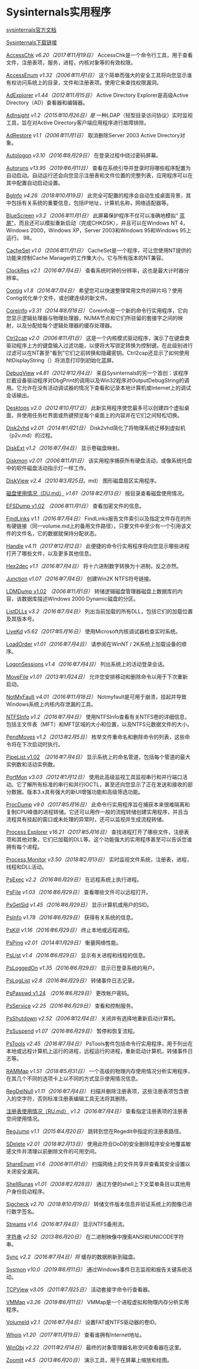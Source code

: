 # Sysinternals实用程序

[sysinternals官方文档](https://docs.microsoft.com/zh-cn/sysinternals/)

[Sysinternals下载链接](https://download.sysinternals.com/files/SysinternalsSuite.zip)



[AccessChk](https://docs.microsoft.com/en-us/sysinternals/downloads/accesschk)
*v6.20（2017年11月19日）*
AccessChk是一个命令行工具，用于查看文件，注册表项，服务，进程，内核对象等的有效权限。

[AccessEnum](https://docs.microsoft.com/en-us/sysinternals/downloads/accessenum)
*v1.32（2006年11月1日）*
这个简单而强大的安全工具将向您显示谁有权访问系统上的目录，文件和注册表项。使用它来查找权限漏洞。

[AdExplorer](https://docs.microsoft.com/en-us/sysinternals/downloads/adexplorer)
*v1.44（2012年11月15日）*
Active Directory Explorer是高级Active Directory（AD）查看器和编辑器。

[AdInsight](https://docs.microsoft.com/en-us/sysinternals/downloads/adinsight)
*v1.2（2015年10月26日）是*
一种LDAP（轻型目录访问协议）实时监视工具，旨在对Active Directory客户端应用程序进行故障排除。

[AdRestore](https://docs.microsoft.com/en-us/sysinternals/downloads/adrestore)
*v1.1（2006年11月1日）*
取消删除Server 2003 Active Directory对象。

[Autologon](https://docs.microsoft.com/en-us/sysinternals/downloads/autologon)
*v3.10（2016年8月29日）*
在登录过程中绕过密码屏幕。

[Autoruns](https://docs.microsoft.com/en-us/sysinternals/downloads/autoruns)
*v13.95（2019年6月11日）*
查看在系统引导并登录时将哪些程序配置为自动启动。自动运行还会向您显示注册表和文件位置的完整列表，应用程序可以在其中配置自动启动设置。

[BgInfo](https://docs.microsoft.com/en-us/sysinternals/downloads/bginfo)
*v4.26（2018年10月19日）*
此完全可配置的程序会自动生成桌面背景，其中包括有关系统的重要信息，包括IP地址，计算机名称，网络适配器等。

[BlueScreen](https://docs.microsoft.com/en-us/sysinternals/downloads/bluescreen)
*v3.2（2006年11月1日）*
此屏幕保护程序不仅可以准确地模拟“ [蓝屏”](https://docs.microsoft.com/en-us/sysinternals/downloads/bluescreen)，而且还可以模拟重新启动（完成CHKDSK），并且可以在Windows NT 4，Windows 2000，Windows XP，Server 2003和Windows 95和Windows 95上运行。 98。

[CacheSet](https://docs.microsoft.com/en-us/sysinternals/downloads/cacheset)
*v1.0（2006年11月1日）*
CacheSet是一个程序，可让您使用NT提供的功能来控制Cache Manager的工作集大小。它与所有版本的NT兼容。

[ClockRes](https://docs.microsoft.com/en-us/sysinternals/downloads/clockres)
*v2.1（2016年7月4日）*
查看系统时钟的分辨率，这也是最大计时器分辨率。

[Contig](https://docs.microsoft.com/en-us/sysinternals/downloads/contig)
*v1.8（2016年7月4日）*
希望您可以快速整理常用文件的碎片吗？使用Contig优化单个文件，或创建连续的新文件。

[Coreinfo](https://docs.microsoft.com/en-us/sysinternals/downloads/coreinfo)
*v3.31（2014年8月18日）*
Coreinfo是一个新的命令行实用程序，它向您显示逻辑处理器与物理处理器，NUMA节点和它们所驻留的套接字之间的映射，以及分配给每个逻辑处理器的缓存处理器。

[Ctrl2cap](https://docs.microsoft.com/en-us/sysinternals/downloads/ctrl2cap)
*v2.0（2006年11月1日）*
这是一个内核模式驱动程序，演示了在键盘类驱动程序上方的键盘输入过滤功能，以便将大写锁定转换为控制键。在此级别进行过滤可以在NT甚至“看到”它们之前转换和隐藏密钥。Ctrl2cap还显示了如何使用NtDisplayString（）将消息打印到初始化蓝屏。

[DebugView](https://docs.microsoft.com/en-us/sysinternals/downloads/debugview)
*v4.81（2012年12月4日）*
来自Sysinternals的另一个首创：该程序拦截设备驱动程序对DbgPrint的调用以及Win32程序对OutputDebugString的调用。它允许在没有活动调试器的情况下查看和记录本地计算机或Internet上的调试会话输出。

[Desktops](https://docs.microsoft.com/en-us/sysinternals/downloads/desktops)
*v2.0（2012年10月17日）*
此新实用程序使您最多可以创建四个虚拟桌面，并使用任务栏界面或热键预览每个桌面上的内容并在它们之间轻松切换。

[Disk2vhd](https://docs.microsoft.com/en-us/sysinternals/downloads/disk2vhd)
*v2.01（2014年1月21日）*
Disk2vhd简化了将物理系统迁移到虚拟机（p2v.md）的过程。

[DiskExt](https://docs.microsoft.com/en-us/sysinternals/downloads/diskext)
*v1.2（2016年7月4日）*
显示卷磁盘映射。

[Diskmon](https://docs.microsoft.com/en-us/sysinternals/downloads/diskmon)
*v2.01（2006年11月1日）*
该实用程序捕获所有硬盘活动，或像系统托盘中的软件磁盘活动指示灯一样工作。

[DiskView](https://docs.microsoft.com/en-us/sysinternals/downloads/diskview)
*v2.4（2010年3月25日*。md）
图形磁盘扇区实用程序。

[磁盘使用情况（DU.md）](https://docs.microsoft.com/en-us/sysinternals/downloads/du)
*v1.61（2018年2月13日）*
按目录查看磁盘使用情况。

[EFSDump v1.02](https://docs.microsoft.com/en-us/sysinternals/downloads/efsdump)
*（2006年11月1日）*
查看加密文件的信息。

[FindLinks](https://docs.microsoft.com/en-us/sysinternals/downloads/findlinks)
*v1.1（2016年7月4日）*
FindLinks报告文件索引以及指定文件存在的所有硬链接（同一volume.md上的备用文件路径）。只要文件中至少有一个引用该文件的文件名，它的数据就保持分配状态。

[Handle](https://docs.microsoft.com/en-us/sysinternals/downloads/handle)
*v4.11（2017年12月12日）*
此便捷的命令行实用程序将向您显示哪些进程打开了哪些文件，以及更多其他信息。

[Hex2dec](https://docs.microsoft.com/en-us/sysinternals/downloads/hex2dec)
*v1.1（2016年7月4日）*
将十六进制数字转换为十进制，反之亦然。

[Junction](https://docs.microsoft.com/en-us/sysinternals/downloads/junction)
*v1.07（2016年7月4日）*
创建Win2K NTFS符号链接。

[LDMDump v1.02](https://docs.microsoft.com/en-us/sysinternals/downloads/ldmdump)
*（2006年11月1日）*
转储逻辑磁盘管理器磁盘上数据库的内容，该数据库描述Windows 2000 Dynamic磁盘的分区。

[ListDLLs](https://docs.microsoft.com/en-us/sysinternals/downloads/listdlls)
*v3.2（2016年7月4日）*
列出当前加载的所有DLL，包括它们的加载位置及其版本号。

[LiveKd](https://docs.microsoft.com/en-us/sysinternals/downloads/livekd)
*v5.62（2017年5月16日）*
使用Microsoft内核调试器检查实时系统。

[LoadOrder](https://docs.microsoft.com/en-us/sysinternals/downloads/loadorder)
*v1.01（2016年7月4日）*
请参阅在WinNT / 2K系统上加载设备的顺序。

[LogonSessions](https://docs.microsoft.com/en-us/sysinternals/downloads/logonsessions)
*v1.4（2016年7月4日）*
列出系统上的活动登录会话。

[MoveFile](https://docs.microsoft.com/en-us/sysinternals/downloads/movefile)
*v1.01（2013年1月24日）*
允许您安排移动和删除命令以用于下次重新启动。

[NotMyFault](https://docs.microsoft.com/en-us/sysinternals/downloads/notmyfault)
*v4.01（2016年11月18日）*
Notmyfault是可用于崩溃，挂起并导致Windows系统上内核内存泄漏的工具。

[NTFSInfo](https://docs.microsoft.com/en-us/sysinternals/downloads/ntfsinfo)
*v1.2（2016年7月4日）*
使用NTFSInfo查看有关NTFS卷的详细信息，包括主文件表（MFT）和MFT区域的大小和位置，以及NTFS元数据文件的大小。

[PendMoves](https://docs.microsoft.com/en-us/sysinternals/downloads/pendmoves)
*v1.2（2013年2月5日）*
枚举文件重命名和删除命令的列表，这些命令将在下次启动时执行。

[PipeList v1.02](https://docs.microsoft.com/en-us/sysinternals/downloads/pipelist)
*（2016年7月4日）*
显示系统上的命名管道，包括每个管道的最大实例数和活动实例数。

[PortMon](https://docs.microsoft.com/en-us/sysinternals/downloads/portmon)
*v3.03（2012年1月12日）*
使用此高级监视工具监视串行和并行端口活动。它了解所有标准的串行和并行IOCTL，甚至还向您显示了正在发送和接收的部分数据。版本3.x具有强大的新UI增强功能和高级筛选功能。

[ProcDump](https://docs.microsoft.com/en-us/sysinternals/downloads/procdump)
*v9.0（2017年5月16日）*
此命令行实用程序旨在捕获本来很难隔离和复制CPU峰值的进程转储。它还可以用作一般的流程转储创建实用程序，并且当流程具有挂起的窗口或未处理的异常时，还可以监视并生成流程转储。

[Process Explorer](https://docs.microsoft.com/en-us/sysinternals/downloads/process-explorer)
*v16.21（2017年5月16日）*
查找进程打开了哪些文件，注册表项和其他对象，它们已加载的DLL等。这个功能强大的实用程序甚至可以告诉您谁拥有每个进程。

[Process Monitor](https://docs.microsoft.com/en-us/sysinternals/downloads/procmon)
*v3.50（2018年2月13日）*
实时监视文件系统，注册表，进程，线程和DLL活动。

[PsExec](https://docs.microsoft.com/en-us/sysinternals/downloads/psexec)
*v2.2（2016年6月29日）*
在远程系统上执行进程。

[PsFile](https://docs.microsoft.com/en-us/sysinternals/downloads/psfile)
*v1.03（2016年6月29日）*
查看哪些文件可以远程打开。

[PsGetSid](https://docs.microsoft.com/en-us/sysinternals/downloads/psgetsid)
*v1.45（2016年6月29日）*
显示计算机或用户的SID。

[PsInfo](https://docs.microsoft.com/en-us/sysinternals/downloads/psinfo)
*v1.78（2016年6月29日）*
获得有关系统的信息。

[PsKill](https://docs.microsoft.com/en-us/sysinternals/downloads/pskill)
*v1.16（2016年6月29日）*
终止本地或远程进程。

[PsPing](https://docs.microsoft.com/en-us/sysinternals/downloads/psping)
*v2.01（2014年1月29日）*
衡量网络性能。

[PsList](https://docs.microsoft.com/en-us/sysinternals/downloads/pslist)
*v1.4（2016年6月29日）*
显示有关进程和线程的信息。

[PsLoggedOn](https://docs.microsoft.com/en-us/sysinternals/downloads/psloggedon)
*v1.35（2016年6月29日）*
显示已登录系统的用户。

[PsLogList](https://docs.microsoft.com/en-us/sysinternals/downloads/psloglist)
*v2.8（2016年6月29日）*
转储事件日志记录。

[PsPasswd v1.24](https://docs.microsoft.com/en-us/sysinternals/downloads/pspasswd)
*（2016年6月29日）*
更改帐户密码。

[PsService](https://docs.microsoft.com/en-us/sysinternals/downloads/psservice)
*v2.25（2016年6月29日）*
查看和控制服务。

[PsShutdown](https://docs.microsoft.com/en-us/sysinternals/downloads/psshutdown)
*v2.52（2006年12月4日）*
关闭并有选择地重新启动计算机。

[PsSuspend](https://docs.microsoft.com/en-us/sysinternals/downloads/pssuspend)
*v1.07（2016年6月29日）*
暂停和恢复流程。

[PsTools](https://docs.microsoft.com/en-us/sysinternals/downloads/pstools)
*v2.45（2016年7月4日）*
PsTools套件包括命令行实用程序，用于列出在本地或远程计算机上运行的进程，远程运行的进程，重新启动计算机，转储事件日志等。

[RAMMap](https://docs.microsoft.com/en-us/sysinternals/downloads/rammap)
*v1.51（2018年5月31日）*
一个高级的物理内存使用情况分析实用程序，在其几个不同的选项卡上以不同的方式显示使用情况信息。

[RegDelNull](https://docs.microsoft.com/en-us/sysinternals/downloads/regdelnull)
*v1.11（2016年7月4日）*
扫描并删除注册表项，这些注册表项包含嵌入的空字符，否则标准注册表编辑工具无法将其删除。

[注册表使用情况（RU.md）](https://docs.microsoft.com/en-us/sysinternals/downloads/ru)
*v1.2（2016年7月4日）*
查看指定注册表项的注册表空间使用情况。

[RegJump](https://docs.microsoft.com/en-us/sysinternals/downloads/regjump)
*v1.1（2015年4月20日）*
跳转到您在Regedit中指定的注册表路径。

[SDelete](https://docs.microsoft.com/en-us/sysinternals/downloads/sdelete)
*v2.01（2018年2月13日）*
使用此符合DoD的安全删除程序安全地覆盖敏感文件并清理以前删除文件的可用空间。

[ShareEnum](https://docs.microsoft.com/en-us/sysinternals/downloads/shareenum)
*v1.6（2006年11月1日）*
扫描网络上的文件共享并查看其安全设置以关闭安全漏洞。

[ShellRunas](https://docs.microsoft.com/en-us/sysinternals/downloads/shellrunas)
*v1.01（2008年2月28日）*
通过方便的shell上下文菜单条目以其他用户身份启动程序。

[Sigcheck](https://docs.microsoft.com/en-us/sysinternals/downloads/sigcheck)
*v2.70（2018年10月19日）*
转储文件版本信息并验证系统上的图像已进行数字签名。

[Streams](https://docs.microsoft.com/en-us/sysinternals/downloads/streams)
*v1.6（2016年7月4日）*
显示NTFS备用流。

[字符串](https://docs.microsoft.com/en-us/sysinternals/downloads/strings)
*v2.52（2013年6月20日）*
在二进制映像中搜索ANSI和UNICODE字符串。

[Sync](https://docs.microsoft.com/en-us/sysinternals/downloads/sync)
*v2.2（2016年7月4日）将*
缓存的数据刷新到磁盘。

[Sysmon](https://docs.microsoft.com/en-us/sysinternals/downloads/sysmon)
*v10.0（2019年6月11日）*
通过Windows事件日志监视和报告关键系统活动。

[TCPView](https://docs.microsoft.com/en-us/sysinternals/downloads/tcpview)
*v3.05（2011年7月25日）*
活动套接字命令行查看器。

[VMMap](https://docs.microsoft.com/en-us/sysinternals/downloads/vmmap)
*v3.26（2019年6月11日）*
VMMap是一个进程虚拟和物理内存分析实用程序。

[VolumeId](https://docs.microsoft.com/en-us/sysinternals/downloads/volumeid)
*v2.1（2016年7月4日）*
设置FAT或NTFS驱动器的卷ID。

[Whois](https://docs.microsoft.com/en-us/sysinternals/downloads/whois)
*v1.20（2017年11月19日）*
查看谁拥有Internet地址。

[WinObj](https://docs.microsoft.com/en-us/sysinternals/downloads/winobj)
*v2.22（2011年2月14日）*
最终的对象管理器名称空间查看器在这里。

[ZoomIt](https://docs.microsoft.com/en-us/sysinternals/downloads/zoomit)
*v4.5（2013年6月20日）*
演示工具，用于在屏幕上缩放和绘图。